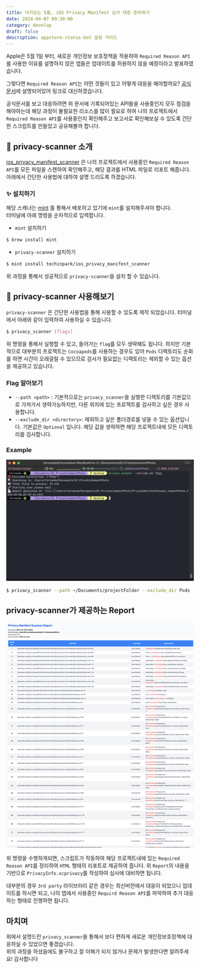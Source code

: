 ```yaml
---
title: 다가오는 5월, iOS Privacy Manifest 심사 대응 준비하기
date: 2024-04-07 09:30:00
category: develop
draft: false
description: appstore-status-bot 설정 가이드
---
```


Apple은 5월 1일 부터, 새로운 개인정보 보호정책을 적용하여 `Required Reason API`를 사용한 이유를 설명하지 않은 앱들은 업데이트를 허용하지 않을 예정이라고 발표하였습니다. 

 그렇다면 `Required Reason API`는 어떤 것들이 있고 어떻게 대응을 해야할까요? 
[공식문서](https://developer.apple.com/documentation/bundleresources/privacy_manifest_files/describing_use_of_required_reason_api)에 설명되어있어 링크로 대신하겠습니다. 

공식문서를 보고 대응하려면 위 문서에 기록되어있는 API들을 사용중인지 모두 점검을 해야하는데 해당 과정이 불필요한 리소스를 많이 필요로 하여 나의 프로젝트에서 `Required Reason API`를 사용중인지 확인해주고 보고서로 확인해보실 수 있도록 간단한 스크립트를 만들었고 공유해볼까 합니다.


## 🎁 privacy-scanner 소개 

[ios_privacy_manifest_scanner](https://github.com/techinpark/ios_privacy_manifest_scanner) 은 나의 프로젝트에서 사용중인 `Required Reason API`를 모든 파일을 스캔하여 확인해주고, 해당 결과를 HTML 파일로 리포트 해줍니다. 아래에서 간단한 사용법에 대하여 설명 드리도록 하겠습니다. 

### ✨ 설치하기 

해당 스캐너는 [mint](https://github.com/yonaskolb/Mint) 를 통해서 배포하고 있기에 `mint`를 설치해주셔야 합니다.  
터미널에 아래 명령을 순차적으로 입력합니다. 

- `mint` 설치하기
```sh
$ brew install mint
```

- `privacy-scanner` 설치하기 
```sh 
$ mint install techinpark/ios_privacy_manifest_scanner
```

위 과정을 통해서 성공적으로 `privacy-scanner`을 설치 할 수 있습니다. 


## 🔎 privacy-scanner 사용해보기

`privacy-scanner` 은 간단한 사용법을 통해 사용할 수 있도록 제작 되었습니다. 
터미널에서 아래와 같이 입력하여 사용하실 수 있습니다. 

```sh 
$ privacy_scanner [flags]
```

위 명령을 통해서 실행할 수 있고, 들어가는 `flag`를 모두 생략해도 됩니다. 
하지만 기본적으로 대부분의 프로젝트는 `Cocoapods`를 사용하는 경우도 있어 `Pods` 디렉토리도 순회를 하면 시간이 오래걸릴 수 있으므로 검사가 필요없는 디렉토리는 제외할 수 있는 옵션을 제공하고 있습니다. 


### Flag 알아보기 

- `--path <path>` : 기본적으로는 `privacy_scanner`을 실행한 디렉토리를 기본값으로 가져가서 생략가능하지만, 다른 위치에 있는 프로젝트를 검사하고 싶은 경우 사용합니다. 
- `--exclude_dir <directory>`: 제외하고 싶은 폴더경로를 넣을 수 있는 옵션입니다. 기본값은 `Optional` 입니다. 해당 값을 생략하면 해당 프로젝트내에 모든 디렉토리를 검사합니다.


### Example 

![](../../assets/2024-04-07/screenshot.png)

```sh
$ privacy_scanner --path ~/Documents/projectFolder --exclude_dir Pods
```


## privacy-scanner가 제공하는 Report

![](../../assets/2024-04-07/screenshot2.png)

위 명령을 수행하게되면, 스크립트가 작동하여 해당 프로젝트내에 있는 `Required Reason API`를 정리하여 `HTML` 형태의 리포트로 제공하여 줍니다. 
위 `Report`의 내용을 기반으로  `PrivacyInfo.xcprivacy`를 작성하여 심사에 대비하면 됩니다. 

대부분의 경우 `3rd party` 라이브러리 같은 경우는 최신버전에서 대응이 되었으니 업데이트를 하시면 되고, 나의 앱에서 사용중인 `Requird Reason API`를 파악하여 추가 대응하는 형태로 진행하면 됩니다. 

## 마치며

위에서 설명드린 `privacy_scanner`을 통해서 보다 편하게 새로운 개인정보호정책에 대응하실 수 있었으면 좋겠습니다.  
위의 과정을 하셨음에도 불구하고 잘 이해가 되지 않거나 문제가 발생한다면 알려주세요! 감사합니다 